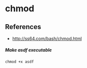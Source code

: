 # chmod

## References
* http://ss64.com/bash/chmod.html

##### Make asdf executable
```
chmod +x asdf
```
